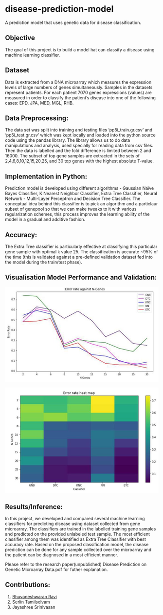 # disease-prediction-model
A prediction model that uses genetic data for disease classification.


## Objective
The goal of this project is to build a model hat can classify a disease using machine learning classifier. 

## Dataset 
Data is extracted from a DNA microarray which measures the expression levels of large numbers of genes simultaneously. Samples in the datasets represent patients. For each patient 7070 genes expressions (values) are measured in order to classify the patient’s disease into one of the following cases: EPD, JPA, MED, MGL, RHB.

## Data Preprocessing:
The data set was split into training and testing files ‘pp5i_train.gr.csv’ and ‘pp5i_test.gr.csv’ which was kept locally and loaded into the python source code using the pandas
library. The library allows us to do data manipulations and analysis, used specially for reading data from csv files. Then the data is labelled and the fold difference is limited between 2 and 16000. The subset of top gene samples are extracted in the sets of 2,4,6,8,10,12,15,20,25, and 30 top genes with the highest absolute T-value.

## Implementation in Python:
Prediction model is developed using different algorithms - Gaussian Naïve Bayes Classifier, K Nearest Neighbor Classifier, Extra Tree Classifier, Neural Network - Multi-Layer Perceptron and Decision Tree Classifier. The conceptual idea behind this classifier is to pick an algorithm and a particlaur subset of genepool so that we can make tweaks to it with various regularization schemes, this process improves the learning ability of the model in a gradual and additive fashion. 

## Accuracy:
The Extra Tree classifier is particularly effective at classifying this particular gene sample with optimal k value 25. The classification is accurate ~95% of the time (this is validated against a pre-defined validation dataset fed into the model during the train/test phase). 

## Visualisation Model Performance and Validation:
![Alt text](results/error_rate_gene_subsets.JPG?raw=true "Error Rate Gene Subset")

![Alt text](results/error_rate_heatmap.JPG?raw=true "Error Rate HeatMap")

## Results/Inference:
In this project, we developed and compared several machine learning classifiers for predicting disease using dataset collected from gene microarray. The classifiers are trained in the labelled training gene samples and predicted on the provided unlabeled test sample. The most efficient classifier among them was identified as Extra Tree Classifier with best accuracy rate. Based on the proposed classification model, the disease prediction can be done for any sample collected over the microarray and the patient can be diagnosed in a most efficient manner.

Please refer to the research paper(unpublished) Disease Prediction on Genetic Microarray Data.pdf for futher explanation. 

## Contributions:
1. <a href= "https://github.com/BhuvaneshRavi">Bhuvaneshwaran Ravi</a>
2. <a href= "https://github.com/serlintamilselvam">Serlin Tamilselvam</a>
3. <a> Jayashree Srinivasan </a>

